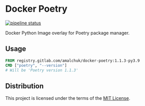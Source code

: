 Docker Poetry
=============
[![pipeline status][pipeline]][homepage]

Docker Python Image overlay for Poetry package manager.

Usage
-----
```dockerfile
FROM registry.gitlab.com/amalchuk/docker-poetry:1.1.3-py3.9
CMD ["poetry", "--version"]
# Will be 'Poetry version 1.1.3'
```

Distribution
------------
This project is licensed under the terms of the [MIT License](LICENSE).

[homepage]: <https://gitlab.com/amalchuk/docker-poetry>
[pipeline]: <https://gitlab.com/amalchuk/docker-poetry/badges/master/pipeline.svg?style=flat-square>
